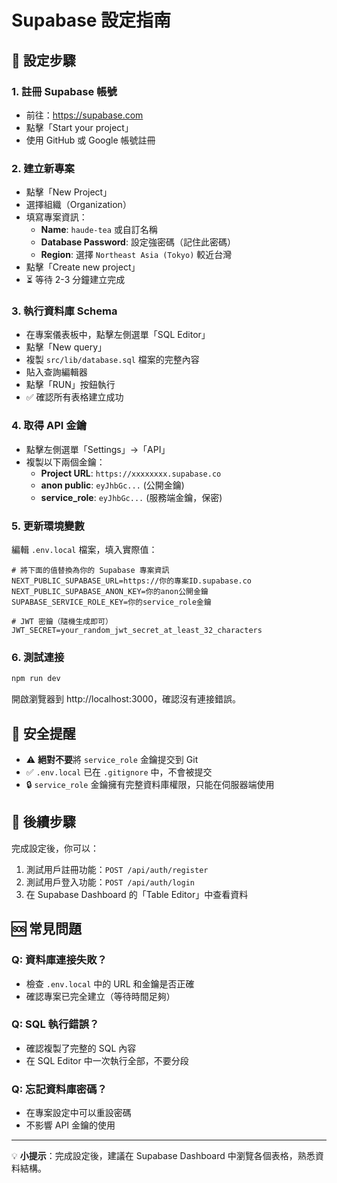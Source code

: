 # Supabase 設定指南

## 🎯 設定步驟

### 1. 註冊 Supabase 帳號
- 前往：https://supabase.com
- 點擊「Start your project」
- 使用 GitHub 或 Google 帳號註冊

### 2. 建立新專案
- 點擊「New Project」
- 選擇組織（Organization）
- 填寫專案資訊：
  - **Name**: `haude-tea` 或自訂名稱
  - **Database Password**: 設定強密碼（記住此密碼）
  - **Region**: 選擇 `Northeast Asia (Tokyo)` 較近台灣
- 點擊「Create new project」
- ⏳ 等待 2-3 分鐘建立完成

### 3. 執行資料庫 Schema
- 在專案儀表板中，點擊左側選單「SQL Editor」
- 點擊「New query」
- 複製 `src/lib/database.sql` 檔案的完整內容
- 貼入查詢編輯器
- 點擊「RUN」按鈕執行
- ✅ 確認所有表格建立成功

### 4. 取得 API 金鑰
- 點擊左側選單「Settings」→「API」
- 複製以下兩個金鑰：
  - **Project URL**: `https://xxxxxxxx.supabase.co`
  - **anon public**: `eyJhbGc...` (公開金鑰)
  - **service_role**: `eyJhbGc...` (服務端金鑰，保密)

### 5. 更新環境變數
編輯 `.env.local` 檔案，填入實際值：

```env
# 將下面的值替換為你的 Supabase 專案資訊
NEXT_PUBLIC_SUPABASE_URL=https://你的專案ID.supabase.co
NEXT_PUBLIC_SUPABASE_ANON_KEY=你的anon公開金鑰
SUPABASE_SERVICE_ROLE_KEY=你的service_role金鑰

# JWT 密鑰（隨機生成即可）
JWT_SECRET=your_random_jwt_secret_at_least_32_characters
```

### 6. 測試連接
```bash
npm run dev
```

開啟瀏覽器到 http://localhost:3000，確認沒有連接錯誤。

## 🔐 安全提醒

- ⚠️ **絕對不要**將 `service_role` 金鑰提交到 Git
- ✅ `.env.local` 已在 `.gitignore` 中，不會被提交
- 🔒 `service_role` 金鑰擁有完整資料庫權限，只能在伺服器端使用

## 📝 後續步驟

完成設定後，你可以：

1. 測試用戶註冊功能：`POST /api/auth/register`
2. 測試用戶登入功能：`POST /api/auth/login`
3. 在 Supabase Dashboard 的「Table Editor」中查看資料

## 🆘 常見問題

### Q: 資料庫連接失敗？
- 檢查 `.env.local` 中的 URL 和金鑰是否正確
- 確認專案已完全建立（等待時間足夠）

### Q: SQL 執行錯誤？
- 確認複製了完整的 SQL 內容
- 在 SQL Editor 中一次執行全部，不要分段

### Q: 忘記資料庫密碼？
- 在專案設定中可以重設密碼
- 不影響 API 金鑰的使用

---

💡 **小提示**：完成設定後，建議在 Supabase Dashboard 中瀏覽各個表格，熟悉資料結構。